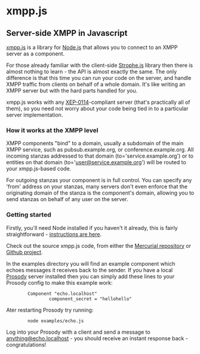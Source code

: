 # xmpp.js
## Server-side XMPP in Javascript

[xmpp.js](http://xmppjs.prosody.im/) is a library for [Node.js](http://nodejs.org/) that allows
you to connect to an XMPP server as a component.

For those already familiar with the client-side [Strophe.js](http://code.stanziq.com/strophe/)
library then there is almost nothing to learn - the API is almost exactly the same. The only
difference is that this time you can run your code on the server, and handle XMPP traffic from
clients on behalf of a whole domain. It's like writing an XMPP server but with the hard parts
handled for you.

xmpp.js works with any [XEP-0114](http://www.xmpp.org/extensions/xep-0114.html)-compliant server
(that's practically all of them), so you need not worry about your code being tied in to a
particular server implementation.

### How it works at the XMPP level
XMPP components "bind" to a domain, usually a subdomain of the main XMPP service, such as
pubsub.example.org, or conference.example.org. All incoming stanzas addressed to that domain 
(to='service.example.org') or to entities on that domain (to='user@service.example.org') will be
routed to your xmpp.js-based code.

For outgoing stanzas your component is in full control. You can specify any 'from' address on
your stanzas, many servers don't even enforce that the originating domain of the stanza is the
component's domain, allowing you to send stanzas on behalf of any user on the server.

### Getting started
Firstly, you'll need Node installed if you haven't it already, this is fairly straightforward -
[instructions are here](http://nodejs.org/#build).

Check out the source xmpp.js code, from either the
[Mercurial repository](http://code.matthewwild.co.uk/xmppjs/) or
[Github project](http://github.com/mwild1/xmppjs).

In the examples directory you will find an example component which echoes messages it receives
back to the sender. If you have a local [Prosody](http://prosody.im/) server installed then you
can simply add these lines to your Prosody config to make this example work:

	        Component "echo.localhost"
	                component_secret = "hellohello"

Ater restarting Prosody try running:

	        node examples/echo.js

Log into your Prosody with a client and send a message to anything@echo.localhost - you should
receive an instant response back - congratulations!
